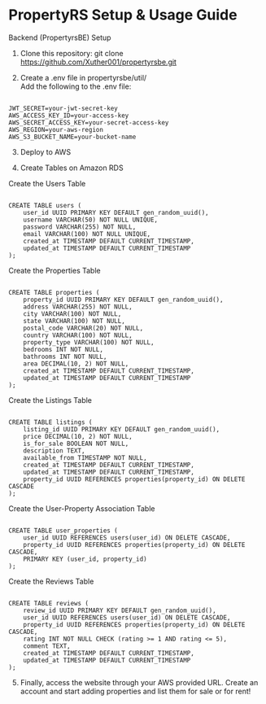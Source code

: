 # PropertyRS Setup & Usage Guide

Backend (PropertyrsBE) Setup

1. Clone this repository: git clone https://github.com/Xuther001/propertyrsbe.git

2. Create a .env file in propertyrsbe/util/ <br>
   Add the following to the .env file:
<pre><code>
JWT_SECRET=your-jwt-secret-key
AWS_ACCESS_KEY_ID=your-access-key
AWS_SECRET_ACCESS_KEY=your-secret-access-key
AWS_REGION=your-aws-region
AWS_S3_BUCKET_NAME=your-bucket-name
</code></pre>

3. Deploy to AWS

4. Create Tables on Amazon RDS<br>

Create the Users Table
<pre><code>
CREATE TABLE users (
    user_id UUID PRIMARY KEY DEFAULT gen_random_uuid(),
    username VARCHAR(50) NOT NULL UNIQUE,
    password VARCHAR(255) NOT NULL,
    email VARCHAR(100) NOT NULL UNIQUE,
    created_at TIMESTAMP DEFAULT CURRENT_TIMESTAMP,
    updated_at TIMESTAMP DEFAULT CURRENT_TIMESTAMP
);
</code></pre>
Create the Properties Table
<pre><code>
CREATE TABLE properties (
    property_id UUID PRIMARY KEY DEFAULT gen_random_uuid(),
    address VARCHAR(255) NOT NULL,
    city VARCHAR(100) NOT NULL,
    state VARCHAR(100) NOT NULL,
    postal_code VARCHAR(20) NOT NULL,
    country VARCHAR(100) NOT NULL,
    property_type VARCHAR(100) NOT NULL,
    bedrooms INT NOT NULL,
    bathrooms INT NOT NULL,
    area DECIMAL(10, 2) NOT NULL,
    created_at TIMESTAMP DEFAULT CURRENT_TIMESTAMP,
    updated_at TIMESTAMP DEFAULT CURRENT_TIMESTAMP
);
</code></pre>
Create the Listings Table
<pre><code>
CREATE TABLE listings (
    listing_id UUID PRIMARY KEY DEFAULT gen_random_uuid(),
    price DECIMAL(10, 2) NOT NULL,
    is_for_sale BOOLEAN NOT NULL,
    description TEXT,
    available_from TIMESTAMP NOT NULL,
    created_at TIMESTAMP DEFAULT CURRENT_TIMESTAMP,
    updated_at TIMESTAMP DEFAULT CURRENT_TIMESTAMP,
    property_id UUID REFERENCES properties(property_id) ON DELETE CASCADE
);
</code></pre>
Create the User-Property Association Table
<pre><code>
CREATE TABLE user_properties (
    user_id UUID REFERENCES users(user_id) ON DELETE CASCADE,
    property_id UUID REFERENCES properties(property_id) ON DELETE CASCADE,
    PRIMARY KEY (user_id, property_id)
);
</code></pre>
Create the Reviews Table
<pre><code>
CREATE TABLE reviews (
    review_id UUID PRIMARY KEY DEFAULT gen_random_uuid(),
    user_id UUID REFERENCES users(user_id) ON DELETE CASCADE,
    property_id UUID REFERENCES properties(property_id) ON DELETE CASCADE,
    rating INT NOT NULL CHECK (rating >= 1 AND rating <= 5),
    comment TEXT,
    created_at TIMESTAMP DEFAULT CURRENT_TIMESTAMP,
    updated_at TIMESTAMP DEFAULT CURRENT_TIMESTAMP
);
</code></pre>

5. Finally, access the website through your AWS provided URL. Create an account and start adding properties and list them for sale or for rent!
